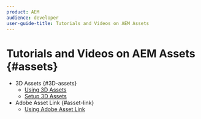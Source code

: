 ```yaml
---
product: AEM
audience: developer
user-guide-title: Tutorials and Videos on AEM Assets
---
```


# Tutorials and Videos on AEM Assets {#assets}

+ 3D Assets {#3D-assets}
  + [Using 3D Assets](videos/3d-assets-feature-video-use.md)
  + [Setup 3D Assets](videos/3d-assets-technical-video-setup.md)
+ Adobe Asset Link {#asset-link}
  + [Using Adobe Asset Link](videos/adobe-asset-link-feature-video-use.md)
